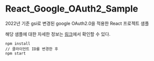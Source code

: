 React_Google_OAuth2_Sample
==========================
2022년 기준 gsi로 변경된 google OAuth2.0을 적용한 React 프로젝트 샘플   

해당 샘플에 대한 자세한 정보는 [링크](https://4sii.tistory.com/59)에서 확인할 수 있다.
```
npm install
// 클라이언트 ID를 변경한 후
npm start
```
